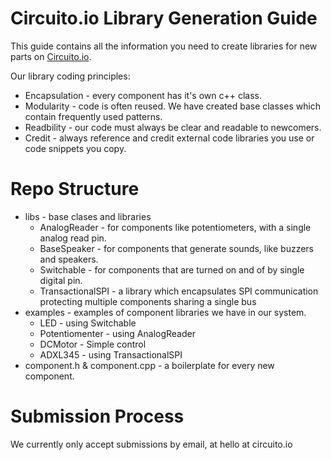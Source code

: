 Circuito.io Library Generation Guide
====================================

This guide contains all the information you need to create libraries for new parts on [Circuito.io](https://circuito.io).

Our library coding principles:
* Encapsulation - every component has it's own c++ class.
* Modularity - code is often reused. We have created base classes which contain frequently used patterns.
* Readbility - our code must always be clear and readable to newcomers.
* Credit - always reference and credit external code libraries you use or code snippets you copy.


Repo Structure
==============
*   libs - base clases and libraries
    *   AnalogReader - for components like potentiometers, with a single analog read pin.
    *   BaseSpeaker - for components that generate sounds, like buzzers and speakers.
    *   Switchable - for components that are turned on and of by single digital pin.
    *   TransactionalSPI - a library which encapsulates SPI communication protecting multiple components sharing a single bus
*   examples - examples of component libraries we have in our system.
    *   LED - using Switchable
    *   Potentiomenter - using AnalogReader
    *   DCMotor - Simple control
    *   ADXL345 - using TransactionalSPI
*   component.h & component.cpp - a boilerplate for every new component.


Submission Process
==================
We currently only accept submissions by email, at hello at circuito.io

